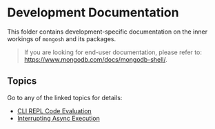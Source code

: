 # Development Documentation

This folder contains development-specific documentation on the inner workings of `mongosh` and its packages.

> If you are looking for end-user documentation, please refer to: https://www.mongodb.com/docs/mongodb-shell/.

## Topics
Go to any of the linked topics for details:

* [CLI REPL Code Evaluation](./cli-code-evaluation.md)
* [Interrupting Async Execution](./interrupting-async-execution.md)